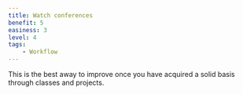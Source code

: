```yaml
---
title: Watch conferences
benefit: 5
easiness: 3
level: 4
tags:
    - Workflow
---
```


This is the best away to improve once you have acquired a solid basis through classes and projects.